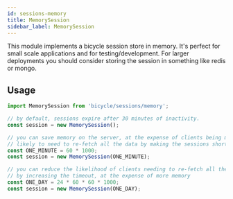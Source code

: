```yaml
---
id: sessions-memory
title: MemorySession
sidebar_label: MemorySession
---
```


This module implements a bicycle session store in memory.  It's perfect for small scale applications and for testing/development.  For larger deployments you should consider storing the session in something like redis or mongo.

## Usage

```js
import MemorySession from 'bicycle/sessions/memory';

// by default, sessions expire after 30 minutes of inactivity.
const session = new MemorySession();

// you can save memory on the server, at the expense of clients being more
// likely to need to re-fetch all the data by making the sessions shorter
const ONE_MINUTE = 60 * 1000;
const session = new MemorySession(ONE_MINUTE);

// you can reduce the likelihood of clients needing to re-fetch all the data
// by increasing the timeout, at the expense of more memory
const ONE_DAY = 24 * 60 * 60 * 1000;
const session = new MemorySession(ONE_DAY);
```
